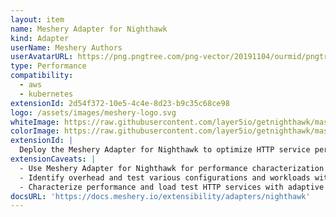 ```yaml
---
layout: item
name: Meshery Adapter for Nighthawk
kind: Adapter
userName: Meshery Authors
userAvatarURL: https://png.pngtree.com/png-vector/20191104/ourmid/pngtree-businessman-avatar-cartoon-style-png-image_1953664.jpg
type: Performance
compatibility: 
  - aws
  - kubernetes
extensionId: 2d54f372-10e5-4c4e-8d23-b9c35c68ce98
logo: /assets/images/meshery-logo.svg
whiteImage: https://raw.githubusercontent.com/layer5io/getnighthawk/master/docs/assets/images/logos/nighthawk/icon/nighthawk-logo.svg
colorImage: https://raw.githubusercontent.com/layer5io/getnighthawk/master/docs/assets/images/logos/nighthawk/icon/nighthawk-logo.svg
extensionId: |
  Deploy the Meshery Adapter for Nighthawk to optimize HTTP service performance testing with adaptive load control and Layer 7 testing capabilities.
extensionCaveats: |
  - Use Meshery Adapter for Nighthawk for performance characterization and load testing of HTTP services.
  - Identify overhead and test various configurations and workloads with Meshery Adapter for Nighthawk.
  - Characterize performance and load test HTTP services with adaptive load controllers supporting HTTP/HTTPS/HTTP2 protocols.
docsURL: 'https://docs.meshery.io/extensibility/adapters/nighthawk'
---
```

